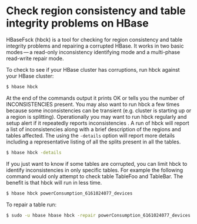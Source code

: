 # Check region consistency and table integrity problems on HBase

HBaseFsck (hbck) is a tool for checking for region consistency and table integrity problems and repairing a corrupted HBase. It works in two basic modes — a read-only inconsistency identifying mode and a multi-phase read-write repair mode.

To check to see if your HBase cluster has corruptions, run hbck against your HBase cluster:

```bash
$ hbase hbck
```

At the end of the commands output it prints OK or tells you the number of INCONSISTENCIES present. You may also want to run hbck a few times because some inconsistencies can be transient (e.g. cluster is starting up or a region is splitting). Operationally you may want to run hbck regularly and setup alert if it repeatedly reports inconsistencies . A run of hbck will report a list of inconsistencies along with a brief description of the regions and tables affected. The using the `-details` option will report more details including a representative listing of all the splits present in all the tables.

```bash
$ hbase hbck -details
```

If you just want to know if some tables are corrupted, you can limit hbck to identify inconsistencies in only specific tables. For example the following command would only attempt to check table TableFoo and TableBar. The benefit is that hbck will run in less time.

```bash
$ hbase hbck powerConsumption_6161024077_devices
```

To repair a table run:

```bash
$ sudo -u hbase hbase hbck -repair powerConsumption_6161024077_devices
```

